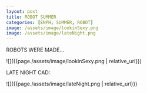```yaml
---
layout: post
title: ROBOT SUMMER
categories: [ENPH, SUMMER, ROBOT]
image: /assets/image/lookinSexy.png
image: /assets/image/lateNight.png
---
```

ROBOTS WERE MADE... 

![]({{page./assets/image/lookinSexy.png | relative_url}})

LATE NIGHT CAD:

![]({{page./assets/image/lateNight.png | relative_url}})

